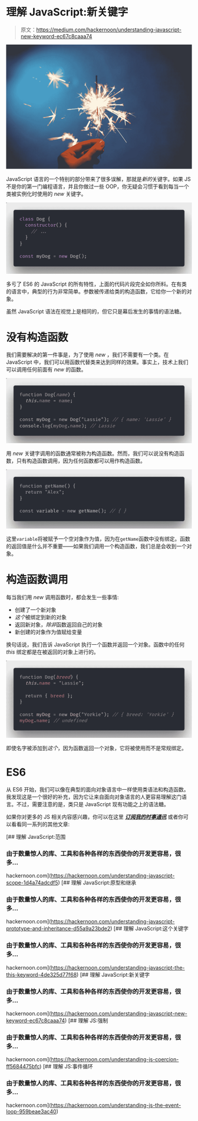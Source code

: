 # 理解 JavaScript:新关键字

> 原文：<https://medium.com/hackernoon/understanding-javascript-new-keyword-ec67c8caaa74>

![](img/d2a0c82b00dbf170befd78df1c846855.png)

JavaScript 语言的一个特别的部分带来了很多误解，那就是*新的*关键字。如果 JS 不是你的第一门编程语言，并且你做过一些 OOP，你无疑会习惯于看到每当一个类被实例化时使用的 *new* 关键字。

![](img/6fb6ad6ae344641c11c265a55ef8ef15.png)

多亏了 ES6 的 JavaScript 的所有特性，上面的代码片段完全如你所料。在有类的语言中，典型的行为非常简单。参数被传递给类的构造函数，它给你一个新的对象。

虽然 JavaScript 语法在视觉上是相同的，但它只是幕后发生的事情的语法糖。

# 没有构造函数

我们需要解决的第一件事是，为了使用 *new* ，我们不需要有一个类。在 JavaScript 中，我们可以用函数代替类来达到同样的效果。事实上，技术上我们可以调用任何前面有 *new* 的函数。

![](img/8183d7e564bdd07d9f96f9e98136bc0a.png)

用 *new* 关键字调用的函数通常被称为构造函数。然而，我们可以说没有构造函数，只有构造函数调用，因为任何函数都可以用作构造函数。

![](img/80245b0c57609c63a30a3cd590f59c4d.png)

这里`variable`将被赋予一个空对象作为值，因为在`getName`函数中没有绑定。函数的返回值是什么并不重要——如果我们调用一个构造函数，我们总是会收到一个对象。

# 构造函数调用

每当我们用 *new* 调用函数时，都会发生一些事情:

*   创建了一个新对象
*   *这个*被绑定到新的对象
*   返回新对象，*除非*函数返回自己的对象
*   新创建的对象作为值赋给变量

换句话说，我们告诉 JavaScript 执行一个函数并返回一个对象。函数中的任何 *this* 绑定都是在被返回的对象上进行的。

![](img/62ca7d2756968bd112d4c4a019fcec8b.png)

即使名字被添加到*这个*，因为函数返回一个对象，它将被使用而不是常规绑定。

# ES6

从 ES6 开始，我们可以像在典型的面向对象语言中一样使用类语法和构造函数。我发现这是一个很好的补充，因为它让来自面向对象语言的人更容易理解这门语言。不过，需要注意的是，类只是 JavaScript 现有功能之上的语法糖。

如果你对更多的 JS 相关内容感兴趣，你可以在这里 [***订阅我的时事通讯***](https://buttondown.email/kondov) 或者你可以看看同一系列的其他文章:

[](https://hackernoon.com/understanding-javascript-scope-1d4a74adcdf5) [## 理解 JavaScript:范围

### 由于数量惊人的库、工具和各种各样的东西使你的开发更容易，很多…

hackernoon.com](https://hackernoon.com/understanding-javascript-scope-1d4a74adcdf5) [](https://hackernoon.com/understanding-javascript-prototype-and-inheritance-d55a9a23bde2) [## 理解 JavaScript:原型和继承

### 由于数量惊人的库、工具和各种各样的东西使你的开发更容易，很多…

hackernoon.com](https://hackernoon.com/understanding-javascript-prototype-and-inheritance-d55a9a23bde2) [](https://hackernoon.com/understanding-javascript-the-this-keyword-4de325d77f68) [## 理解 JavaScript:这个关键字

### 由于数量惊人的库、工具和各种各样的东西使你的开发更容易，很多…

hackernoon.com](https://hackernoon.com/understanding-javascript-the-this-keyword-4de325d77f68) [](https://hackernoon.com/understanding-javascript-new-keyword-ec67c8caaa74) [## 理解 JavaScript:新关键字

### 由于数量惊人的库、工具和各种各样的东西使你的开发更容易，很多…

hackernoon.com](https://hackernoon.com/understanding-javascript-new-keyword-ec67c8caaa74) [](https://hackernoon.com/understanding-js-coercion-ff5684475bfc) [## 理解 JS:强制

### 由于数量惊人的库、工具和各种各样的东西使你的开发更容易，很多…

hackernoon.com](https://hackernoon.com/understanding-js-coercion-ff5684475bfc) [](https://hackernoon.com/understanding-js-the-event-loop-959beae3ac40) [## 理解 JS:事件循环

### 由于数量惊人的库、工具和各种各样的东西使你的开发更容易，很多…

hackernoon.com](https://hackernoon.com/understanding-js-the-event-loop-959beae3ac40)